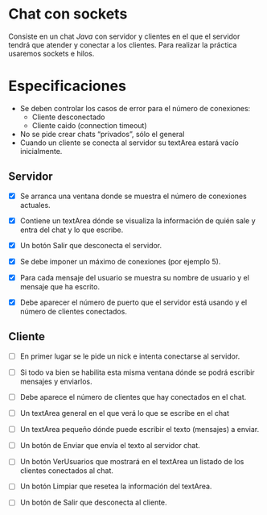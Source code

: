 # Chat con sockets

Consiste en un chat *Java* con servidor y clientes en el que el servidor tendrá que atender y conectar a los clientes. Para realizar la práctica usaremos sockets e hilos.

# Especificaciones

* Se deben controlar los casos de error para el número de conexiones:
  * Cliente desconectado
  * Cliente caido (connection timeout)
* No se pide crear chats “privados”, sólo el general
* Cuando un cliente se conecta al servidor su textArea estará vacío inicialmente.

## Servidor

- [x] Se arranca una ventana donde se muestra el número de conexiones actuales.

- [x] Contiene un textArea dónde se visualiza la información de quién sale y entra del chat y lo que escribe.

- [x] Un botón Salir que desconecta el servidor.

- [x] Se debe imponer un máximo de conexiones (por ejemplo 5).

- [x] Para cada mensaje del usuario se muestra su nombre de usuario y el mensaje que ha escrito.

- [x] Debe aparecer el número de puerto que el servidor está usando y el número de clientes conectados.

## Cliente

- [ ] En primer lugar se le pide un nick e intenta conectarse al servidor.

- [ ] Si todo va bien se habilita esta misma ventana dónde se podrá escribir mensajes y enviarlos.

- [ ] Debe aparece el número de clientes que hay conectados en el chat.


- [ ] Un textArea general en el que verá lo que se escribe en el chat

- [ ] Un textArea pequeño dónde puede escribir el texto (mensajes) a enviar.

- [ ] Un botón de Enviar que envía el texto al servidor chat.

- [ ] Un botón VerUsuarios que mostrará en el textArea un listado de los clientes conectados al chat.

- [ ] Un botón Limpiar que resetea la información del textArea.

- [ ] Un botón de Salir que desconecta al cliente.
